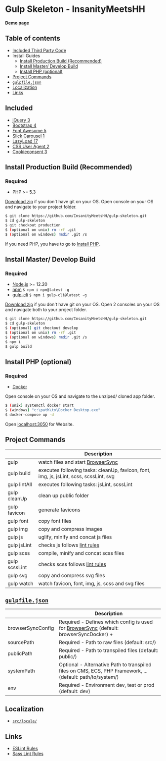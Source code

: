 # Gulp Skeleton - InsanityMeetsHH

[**Demo page**](http://gulp.insanitymeetshh.net)

## Table of contents
- [Included Third Party Code](#included)
- Install Guides
    - [Install Production Build (Recommended)](#install-production-build-recommended)
    - [Install Master/ Develop Build](#install-master-develop-build)
    - [Install PHP (optional)](#install-php-optional)
- [Project Commands](#project-commands)
- [`gulpfile.json`](#gulpfilejson)
- [Localization](#localization)
- [Links](#links)

## Included
- [jQuery 3](http://jquery.com)
- [Bootstrap 4](https://getbootstrap.com)
- [Font Awesome 5](https://fontawesome.com)
- [Slick Carousel 1](http://kenwheeler.github.io/slick/)
- [LazyLoad 17](https://www.andreaverlicchi.eu/vanilla-lazyload/)
- [CSS User Agent 2](https://www.npmjs.com/package/cssuseragent)
- [Cookieconsent 3](https://github.com/insites/cookieconsent)

## Install Production Build (Recommended)
### Required
- PHP >= 5.3

[Download zip](https://github.com/InsanityMeetsHH/gulp-skeleton/archive/production.zip) if you don't have git on your OS.
Open console on your OS and navigate to your project folder.
```bash
$ git clone https://github.com/InsanityMeetsHH/gulp-skeleton.git
$ cd gulp-skeleton
$ git checkout production
$ (optional on unix) rm -rf .git
$ (optional on windows) rmdir .git /s
```
If you need PHP, you have to go to [Install PHP](#install-php-optional).

## Install Master/ Develop Build
### Required
- [Node.js](http://nodejs.org/en/download/) >= 12.20
- [npm](http://www.npmjs.com/get-npm) `$ npm i npm@latest -g`
- [gulp-cli](https://www.npmjs.com/package/gulp-cli) `$ npm i gulp-cli@latest -g`

[Download zip](https://github.com/InsanityMeetsHH/gulp-skeleton/archive/master.zip) if you don't have git on your OS.
Open 2 consoles on your OS and navigate both to your project folder.
```bash
$ git clone https://github.com/InsanityMeetsHH/gulp-skeleton.git
$ cd gulp-skeleton
$ (optional) git checkout develop
$ (optional on unix) rm -rf .git
$ (optional on windows) rmdir .git /s
$ npm i
$ gulp build
```

## Install PHP (optional)
### Required
- [Docker](https://www.docker.com/)

Open console on your OS and navigate to the unziped/ cloned app folder.
```bash
$ (unix) systemctl docker start
$ (windows) "c:\path\to\Docker Desktop.exe"
$ docker-compose up -d
```
Open [localhost:3050](http://localhost:3050) for Website.

## Project Commands
|               | Description                                                                                                                            |
|---------------|----------------------------------------------------------------------------------------------------------------------------------------|
| gulp          | watch files and start [BrowserSync](https://www.npmjs.com/package/browser-sync)                                                        |
| gulp build    | executes following tasks: cleanUp, favicon, font, img, js, jsLint, scss, scssLint, svg                                                 |
| gulp lintAll  | executes following tasks: jsLint, scssLint                                                                                             |
| gulp cleanUp  | clean up public folder                                                                                                                 |
| gulp favicon  | generate favicons                                                                                                                      |
| gulp font     | copy font files                                                                                                                        |
| gulp img      | copy and compress images                                                                                                               |
| gulp js       | uglify, minify and concat js files                                                                                                     |
| gulp jsLint   | checks js follows [lint rules](https://github.com/InsanityMeetsHH/gulp-skeleton/blob/master/src/app/js-lint.json)                      |
| gulp scss     | compile, minify and concat scss files                                                                                                  |
| gulp scssLint | checks scss follows [lint rules](https://github.com/InsanityMeetsHH/gulp-skeleton/blob/master/src/app/scss-lint.json)                  |
| gulp svg      | copy and compress svg files                                                                                                            |
| gulp watch    | watch favicon, font, img, js, scss and svg files                                                                                       |

## [`gulpfile.json`](https://github.com/InsanityMeetsHH/gulp-skeleton/blob/master/src/app/gulpfile.dist.json)
|                     | Description                                                                                                                      |
|---------------------|----------------------------------------------------------------------------------------------------------------------------------|
| browserSyncConfig   | Required - Defines which config is used for [BrowserSync](https://www.npmjs.com/package/browser-sync) (default: browserSyncDocker) +|
| sourcePath          | Required - Path to raw files (default: src/)                                                                                     |
| publicPath          | Required - Path to transpiled files (default: public/)                                                                           |
| systemPath          | Optional - Alternative Path to transpiled files on CMS, ECS, PHP Framework, ... (default: path/to/system/)                       |
| env                 | Required - Environment dev, test or prod (default: dev)                                                                          |

## Localization
- [`src/locale/`](https://github.com/InsanityMeetsHH/gulp-skeleton/blob/master/src/locale/)

## Links
- [ESLint Rules](https://eslint.org/docs/rules/)
- [Sass Lint Rules](https://github.com/sasstools/sass-lint/tree/develop/docs/rules)
